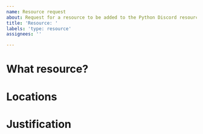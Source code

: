 ```yaml
---
name: Resource request
about: Request for a resource to be added to the Python Discord resource index.
title: 'Resource: '
labels: 'type: resource'
assignees: ''

---
```


# What resource?

<!-- Tell us about the resource, who wrote it and what it is about -->

# Locations

<!-- Tell us how this resource can be found, is it a physical book, a blog series, a YouTube playlist or something else? -->

# Justification

<!-- Can you pick out anything about the resource which you feel other resources do not contain? -->
